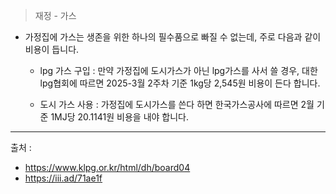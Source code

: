 > 재정 - 가스

- 가정집에 가스는 생존을 위한 하나의 필수품으로 빠질 수 없는데, 주로 다음과 같이 비용이 듭니다.
  - lpg 가스 구입 : 만약 가정집에 도시가스가 아닌 lpg가스를 사서 쓸 경우, 대한 lpg협회에 따르면 2025-3월 2주차 기준 1kg당 2,545원 비용이 든다 합니다.
 
  - 도시 가스 사용 : 가정집에 도시가스를 쓴다 하면 한국가스공사에 따르면 2월 기준 1MJ당 20.1141원 비용을 내야 합니다.
---
출처 : 
- https://www.klpg.or.kr/html/dh/board04
- https://iii.ad/71ae1f
